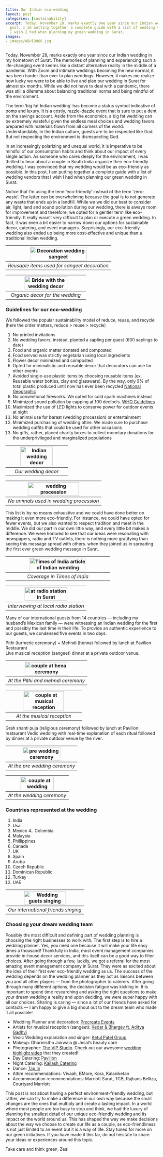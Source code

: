 ```yaml
---
title: Our Indian eco-wedding
layout: post
categories: [sustainability]
excerpt: Today, November 28, marks exactly one year since our Indian wedding. In this
  post, I am putting together a complete guide with a list of wedding vendors that
  I wish I had when planning my green wedding in Surat.
images:
- images/ABHI9886.jpg
---
```


Today, November 28, marks exactly one year since our Indian wedding in my hometown of Surat. The memories of planning and experiencing such a life-changing event seems like a distant alternative reality in the middle of a pandemic. With Zoom and intimate weddings becoming the new normal, it has been harder than ever to plan weddings. However, it makes me realize how lucky we were to be able to live and plan our wedding in Surat for almost six months. While we did not have to deal with a pandemic, there was still a dilemma about balancing traditional norms and being mindful of the environment.

The term ‘big fat Indian wedding’ has become a status symbol indicative of pomp and luxury. It is a costly, razzle-dazzle event that is sure to put a dent on the savings account. Aside from the economics, a big fat wedding can be extremely wasteful given the endless meal choices and wedding favors prepared with materials flown from all corners of the world. Understandably, in the Indian culture, guests are to be respected like God. But not respecting the environment is disrespecting God. 

In an increasingly polarizing and unequal world, it is imperative to be mindful of our consumption habits and think about our impact of every single action. As someone who cares deeply for the environment, I was thrilled to hear about a couple in South India organize their eco-friendly wedding. I was convinced that my wedding would be as eco-friendly as possible. In this post, I am putting together a complete guide with a list of wedding vendors that I wish I had when planning our green wedding in Surat. 

Notice that I’m using the term ‘eco-friendly’ instead of the term ‘zero-waste’. The latter can be overwhelming because the goal is to not generate any waste that ends up in a landfill. While we we did our best to consider air, light, land and sound pollution during our wedding, there is always room for improvement and therefore, we opted for a gentler term like eco-friendly.  It really wasn’t very difficult to plan or execute a green wedding. In fact, it was even a bit easier to narrow down our options for sustainable decor, catering, and event managers. Surprisingly, our eco-friendly wedding also ended up being more cost-effective and unique than a traditional Indian wedding. 

| <img src="/images/ABHI2219.JPG" width="75%" alt="Decoration wedding sangeet">  |
|:-------------:|
| *Reusable items used for sangeet decoration* |

|<img src="/images/ABHI9234.JPG" width="75%" alt="Bride with the wedding decor">  |
|:-------------: |
| *Organic decor for the wedding*  |

### Guidelines for our eco-wedding 
We followed the popular sustainability model of reduce, reuse, and recycle (here the order matters, reduce > reuse > recycle)   

1.	No printed invitations 
2.	No wedding favors, instead, planted a sapling per guest (600 saplings to date)
3.	Food and organic matter donated and composted 
4.	Food served was strictly vegetarian using local ingredients 
5.	Flower decor minimized and composted 
6.	Opted for minimalistic and reusable decor that decorators can use for other events
7.	Avoided single-use plastic items by choosing reusable items (ex. Reusable water bottles, clay and glassware). By the way, only 9% of total plastic produced until now has ever been recycled [National Geographic](https://www.nationalgeographic.org/article/whopping-91-percent-plastic-isnt-recycled/)
8.	No conventional fireworks. We opted for cold spark machines instead
9.	Minimized sound pollution by capping at 100 decibels. [WHO Guidelines](https://www.who.int/docstore/peh/noise/Comnoise-4.pdf)
10.	Maximized the use of LED lights to conserve power for outdoor events at night
11.	No animal use for baraat (wedding procession) or entertainment   
12.	Minimized purchasing of wedding attire. We made sure to purchase wedding outfits that could be used for other occasions 
13.	No gifts, rather, placed charity boxes to collect monetary donations for the underprivileged and marginalized populations   

| <img src="/images/ABHI8697.JPG" width="75%" alt="Indian wedding decor">  |
|:-------------:|
| *Our wedding decor* |

| <img src="/images/ABHI9098.JPG" width="75%" alt="wedding procession">  |
|:-------------: |
| *No animals used in wedding procession*  |

This list is by no means exhaustive and we could have done better on making it even more eco-friendly. For instance, we could have opted for fewer events, but we also wanted to respect tradition and meet in the middle. We did our part in our own little way, and every little bit makes a difference. We were honored to see that our ideas were resonating with newspapers, radio and TV outlets, there is nothing more gratifying than seeing this message spread with others.  when they joined us in spreading the first ever green wedding message in Surat. 

| <img src="/images/toiNews.JPG" width="75%" alt="Times of India article of Indian wedding">  | 
|:-------------:|
| *Coverage in Times of India* | 

| <img src="/images/myFm.JPG" width="75%" alt="at radio station in Surat">  |
|:-------------: |
| *Interviewing at local radio station*  |

Many of our international guests from 14 countries — including my husband’s Mexican family — were witnessing an Indian wedding for the first and possibly the last time in their life. To provide an authentic experience to our guests, we condensed five events in two days: 

Pithi (turmeric ceremony) + Mehndi (henna) followed by lunch at Pavilion Restaurant  
Live musical reception (sangeet) dinner at a private outdoor venue.

| <img src="/images/ABHI0737.JPG" width="75%" alt="couple at hena ceremony">  | 
|:-------------:|
| *At the Pithi and mehndi ceremony*  | 

| <img src="/images/ABHI2264.JPG" width="75%" alt="couple at musical reception">  |
|:-------------:|
| *At the musical reception*  |


Grah shanti puja (religious ceremony) followed by lunch at Pavilion restaurant 
Vedic wedding with real-time explanation of each ritual followed by dinner at a private outdoor venue by the river.

| <img src="/images/ABHI8345.JPG" width="75%" alt="pre wedding ceremony">  | 
|:-------------: |
| *At the pre wedding ceremony*  |

| <img src="/images/ABHI9869.JPG" width="75%" alt="couple at wedding">  |
|:-------------:|
| *At the wedding ceremony* |

### Countries represented at the wedding
1. India 
2.	Usa
3.	Mexico 
4..	Colombia 
5.	Malaysia 
6.	Phillippines 
7.	Canada 
8.	UK 
9.	Spain 
10.	Aruba 
11.	Czech Republic 
12.	Dominican Republic 
13.	Turkey 
14.	UAE 

| <img src="/images/ANP_0814.JPG" width="75%" alt="Wedding guets singing">  |
|:-------------: |
| *Our international  friends singing* |

### Choosing your dream wedding team
Possibly the most difficult and defining part of wedding planning is choosing the right businesses to work with. The first step is to hire a wedding planner. Yes, you need one because it will make your life easy times a thousand! Thankfully in India, most event management companies provide in-house decor services, and this itself can be a good way to filter choices. After going through a few, luckily, we  got a referral for the most amazing event management company in Surat. They were as excited about the idea of their first ever eco-friendly wedding as us. The success of the wedding depends on the wedding planner as they act as liaisons between you and all other players — from the photographer to caterers. After going through many different options, the decision fatigue was kicking in. It is important to spend time researching and asking the right questions to make your dream wedding a reality and upon deciding, we were super happy with all our choices. Sharing is caring — since a lot of our friends have asked for contacts — I am happy to give a big shout out to the dream team who made it all possible!  

* Wedding Planner and decoration: [Procreate Events](https://procreate.in/)
* Artists for musical reception (sangeet): [Kedar & Bhargav ft. Aditya Gadhvi](https://www.facebook.com/kedarbhargavmusic/)
* Vedic Wedding explanation and singer: [Ketul Patel Group](https://www.youtube.com/channel/UC7dZhMsZpyqqFyNmeKB09VQ/videos)
* Makeup: Dharmistha Jairwala @ Jesal’s beauty care 
* Photographer: [The VIP Studio](https://www.thevipstudio.com/). Check out our awesome [wedding highlight video](https://youtu.be/hz0kIY9uB38) that they created!
* Day Catering: [Pavilion](https://www.pavilionrestaurant.in/)
* Night Catering: [Kailash Catering](http://www.kailashcaterers.com/)
* Dance: [Tap In](https://www.youtube.com/channel/UCtSiteAsyIDxO76Tam6F3rw/videos)
* Attire recommendations: Vivaah, BMore, Kora, Kalaniketan 
* Accommodation recommendations: Marriott Surat, TGB, Rajhans Belliza, Courtyard Marriott 

This post is not about having a perfect environment-friendly wedding, but rather, we can try to make a difference in our own way because the small changes are the ones that multiply and create a lasting impact. In a world where most people are too busy to stop and think, we had the luxury of planning the smallest detail of our unique eco-friendly wedding and its impact on the world around us. This has shaped the way we make decisions about the way we choose to create our life as a couple, as eco-friendliness is not just limited to an event but it is a way of life. Stay tuned for more on our green initiatives. If you have made it this far, do not hesitate to share your ideas or experiences around this topic. 

Take care and think green, 
Zeal
